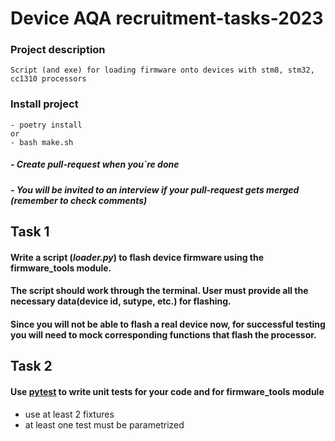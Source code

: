 # Device AQA recruitment-tasks-2023

### Project description

````
Script (and exe) for loading firmware onto devices with stm8, stm32, cc1310 processors
````

### Install project

````
- poetry install
or
- bash make.sh
````

##### - Create pull-request when you`re done
##### - You will be invited to an interview if your pull-request gets merged (remember to check comments)

## Task 1

#### Write a script (*loader.py*) to flash device firmware using the firmware_tools module.

#### The script should work through the terminal. User must provide all the necessary data(device id, sutype, etc.) for flashing.

#### Since you will not be able to flash a real device now, for successful testing you will need to mock corresponding functions that flash the processor.

## Task 2

#### Use [pytest](https://docs.pytest.org/en/7.1.x/contents.html) to write unit tests  for your code and for firmware_tools module
- use at least 2 fixtures
- at least one test must be parametrized
